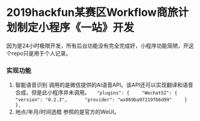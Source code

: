 # 2019hackfun某赛区Workflow商旅计划制定小程序《一站》开发
因为是24小时极限开发，所有后台功能没有完全完成好，小程序功能简陋，开这个repo只是用于个人记录。
### 实现功能
1. 智能语音识别
调用的是微信提供的AI语音API。该API还可以实现翻译和语音合成，但是此小程序并未调用。
`  "plugins": {`
`    "WechatSI": {`
`      "version": "0.2.3",`
`      "provider": "wx069ba97219f66d99"`
`    }`
`  },`
2. 地点/年月/时间选框
参照的是官方的WeUI。
